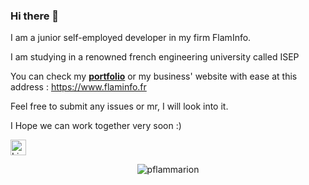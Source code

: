 ### Hi there 👋

I am a junior self-employed developer in my firm FlamInfo.

I am studying in a renowned french engineering university called ISEP

You can check my **[portfolio](https://paul.flammarion.eu)** or my business' website with ease at this address : https://www.flaminfo.fr

Feel free to submit any issues or mr, I will look into it.

I Hope we can work together very soon :)

[<img src="https://img.shields.io/badge/LinkedIn-282C34?logo=linkedin&logoColor=0077B5" alt="LinkedIn logo" title="LinkedIn" height="25" />](https://www.linkedin.com/in/paul-flammarion-825466236)


<p align="center"> <img src="https://github-readme-stats.vercel.app/api?username=pflammarion&show_icons=true&theme=gotham" alt="pflammarion" />
